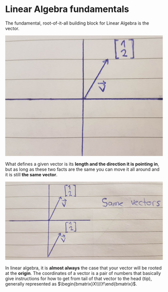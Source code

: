 # Linear Algebra fundamentals

The fundamental, root-of-it-all building block for Linear Algebra is the vector.

![](./images/la_1.png)

What defines a given vector is its **length and the direction it is pointing in**, but as long as these two facts are the same you can move it all around and it is still **the same vector**.

![](./images/la_2.png)

In linear algebra, it is **almost always** the case that your vector will be rooted at the **origin**. The coordinates of a vector is a pair of numbers that basically give instructions for how to get from tail of that vector to the head (tip), generally represented as $\begin{bmatrix}X\\\\Y\end{bmatrix}$.
